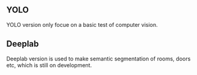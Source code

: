 ## YOLO
YOLO version only focue on a basic test of computer vision. 
## Deeplab
Deeplab version is used to make semantic segmentation of rooms, doors etc, which is still on development.
